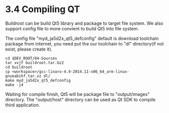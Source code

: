 # 3.4 Compiling QT

Buildroot can be build Qt5 library and package to target file system. We also support config file to more convient to build Qt5 into file system.

 The config file "myd_ja5d2x_qt5_defconfig" default is download toolchain package from internet, you need put the our toolchain to "dl" directory(if not exist, please create it).

```
cd $DEV_ROOT/04-Sources
tar xvjf buildroot.tar.bz2
cd buildroot
cp <workspace>/gcc-linaro-4.9-2014.11-x86_64_arm-linux-gnueabihf.tar.xz dl/
make myd_ja5d2x_qt5_defconfig
make -j4
```

Waiting for compile finish, Qt5 will be package file to "output/images" directory. The "output/host" directory can be used as Qt SDK to compile third application.

